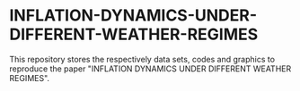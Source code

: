 # INFLATION-DYNAMICS-UNDER-DIFFERENT-WEATHER-REGIMES
This repository stores the respectively data sets, codes and graphics to reproduce the paper "INFLATION DYNAMICS UNDER DIFFERENT WEATHER REGIMES".
